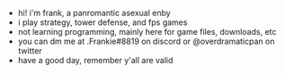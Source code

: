- hi! i'm frank, a panromantic asexual enby
- i play strategy, tower defense, and fps games
- not learning programming, mainly here for game files, downloads, etc
- you can dm me at .Frankie#8819 on discord or @overdramaticpan on twitter
- have a good day, remember y'all are valid
